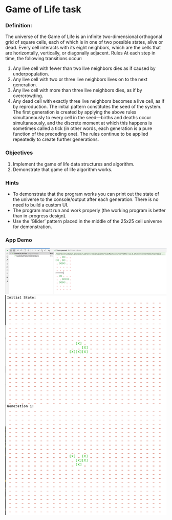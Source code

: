 <h1>Game of Life task</h1>

### Definition:

The universe of the Game of Life is an infinite two-dimensional orthogonal grid of square cells, each of which is in one of two possible states, alive or dead. Every cell interacts with its eight neighbors, which are the cells that are horizontally, vertically, or diagonally adjacent.
Rules
At each step in time, the following transitions occur:
1. Any live cell with fewer than two live neighbors dies as if caused by underpopulation.
2. Any live cell with two or three live neighbors lives on to the next generation.
3. Any live cell with more than three live neighbors dies, as if by overcrowding.
4. Any dead cell with exactly three live neighbors becomes a live cell, as if by reproduction.
   The initial pattern constitutes the seed of the system. The first generation is created by applying the above rules simultaneously to every cell in the seed—births and deaths occur simultaneously, and the discrete moment at which this happens is sometimes called a tick (in other words, each generation is a pure function of the preceding one). The rules continue to be applied repeatedly to create further generations.
   
### Objectives
1. Implement the game of life data structures and algorithm.
2. Demonstrate that game of life algorithm works.
   
### Hints
- To demonstrate that the program works you can print out the state of the universe to the console/output after each generation. There is no need to build a custom UI.
- The program must run and work properly (the working program is better than in-progress design). 
- Use the ‘Glider’ pattern placed in the middle of the 25x25 cell universe for demonstration.

### App Demo
![Proof 1](./src/test/resources/Screenshot%202024-03-23%20at%2021.06.31.png)
![Proof 2](./src/test/resources/Screenshot%202024-03-23%20at%2021.40.38.png)

